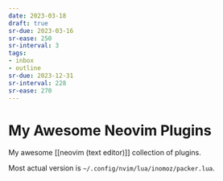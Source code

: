 ```yaml
---
date: 2023-03-18
draft: true
sr-due: 2023-03-16
sr-ease: 250
sr-interval: 3
tags:
- inbox
- outline
sr-due: 2023-12-31
sr-interval: 228
sr-ease: 270
---
```


# My Awesome Neovim Plugins

My awesome [[neovim (text editor)]] collection of plugins.

Most actual version is `~/.config/nvim/lua/inomoz/packer.lua`.
